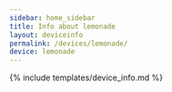 ```yaml
---
sidebar: home_sidebar
title: Info about lemonade
layout: deviceinfo
permalink: /devices/lemonade/
device: lemonade
---
```

{% include templates/device_info.md %}
